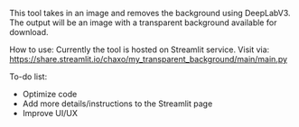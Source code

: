 This tool takes in an image and removes the background using DeepLabV3.
The output will be an image with a transparent background available for download.

How to use:
Currently the tool is hosted on Streamlit service. Visit via:
https://share.streamlit.io/chaxo/my_transparent_background/main/main.py

To-do list:
- Optimize code
- Add more details/instructions to the Streamlit page
- Improve UI/UX
